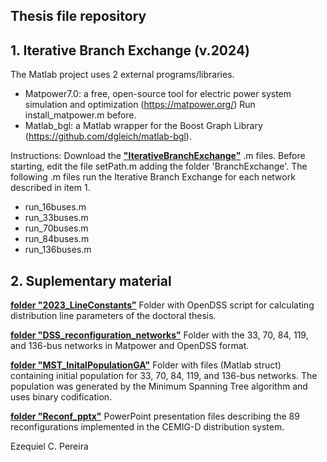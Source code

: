 ## Thesis file repository

## 1. Iterative Branch Exchange (v.2024)
The Matlab project uses 2 external programs/libraries.
- Matpower7.0: a free, open-source tool for electric power system simulation and optimization (https://matpower.org/) Run install_matpower.m before.
- Matlab_bgl: a Matlab wrapper for the Boost Graph Library (https://github.com/dgleich/matlab-bgl).

Instructions: Download the [**"IterativeBranchExchange"**](https://github.com/Zecao/ThesisFiles/tree/master/2024_IterativeBranchExchange) .m files. Before starting, edit the file setPath.m adding the folder 'BranchExchange'. The following .m files run the Iterative Branch Exchange for each network described in item 1.
- run_16buses.m
- run_33buses.m
- run_70buses.m
- run_84buses.m
- run_136buses.m

## 2. Suplementary material
[**folder "2023_LineConstants"**](https://github.com/Zecao/ThesisFiles/tree/master/2024_SupMaterial/2023_LineConstants)
Folder with OpenDSS script for calculating distribution line parameters of the doctoral thesis.

[**folder "DSS_reconfiguration_networks"**](https://github.com/Zecao/ThesisFiles/tree/master/2024_SupMaterial/DSS_reconfiguration_networks)
Folder with the 33, 70, 84, 119, and 136-bus networks in Matpower and OpenDSS format.

[**folder "MST_InitalPopulationGA"**](https://github.com/Zecao/ThesisFiles/tree/master/2024_SupMaterial/MST_InitalPopulationGA)
Folder with files (Matlab struct) containing initial population for 33, 70, 84, 119, and 136-bus networks. The population was generated by the Minimum Spanning Tree algorithm and uses binary codification.

[**folder "Reconf_pptx"**](https://github.com/Zecao/ThesisFiles/tree/master/2024_SupMaterial/Reconf_pptx)
PowerPoint presentation files describing the 89 reconfigurations implemented in the CEMIG-D distribution system.

Ezequiel C. Pereira

